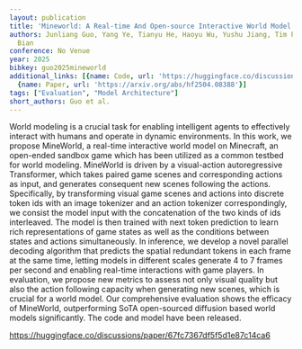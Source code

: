 ```yaml
---
layout: publication
title: 'Mineworld: A Real-time And Open-source Interactive World Model On Minecraft'
authors: Junliang Guo, Yang Ye, Tianyu He, Haoyu Wu, Yushu Jiang, Tim Pearce, Jiang
  Bian
conference: No Venue
year: 2025
bibkey: guo2025mineworld
additional_links: [{name: Code, url: 'https://huggingface.co/discussions/paper/67fc7367df5f5d1e87c14ca6'},
  {name: Paper, url: 'https://arxiv.org/abs/hf2504.08388'}]
tags: ["Evaluation", "Model Architecture"]
short_authors: Guo et al.
---
```

World modeling is a crucial task for enabling intelligent agents to effectively interact with humans and operate in dynamic environments. In this work, we propose MineWorld, a real-time interactive world model on Minecraft, an open-ended sandbox game which has been utilized as a common testbed for world modeling. MineWorld is driven by a visual-action autoregressive Transformer, which takes paired game scenes and corresponding actions as input, and generates consequent new scenes following the actions. Specifically, by transforming visual game scenes and actions into discrete token ids with an image tokenizer and an action tokenizer correspondingly, we consist the model input with the concatenation of the two kinds of ids interleaved. The model is then trained with next token prediction to learn rich representations of game states as well as the conditions between states and actions simultaneously. In inference, we develop a novel parallel decoding algorithm that predicts the spatial redundant tokens in each frame at the same time, letting models in different scales generate 4 to 7 frames per second and enabling real-time interactions with game players. In evaluation, we propose new metrics to assess not only visual quality but also the action following capacity when generating new scenes, which is crucial for a world model. Our comprehensive evaluation shows the efficacy of MineWorld, outperforming SoTA open-sourced diffusion based world models significantly. The code and model have been released.

https://huggingface.co/discussions/paper/67fc7367df5f5d1e87c14ca6